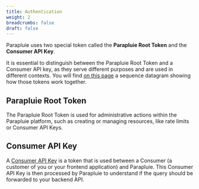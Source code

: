 ```yaml
---
title: Authentication
weight: 2
breadcrumbs: false
draft: false
---
```


Parapluie uses two special token called the **Parapluie Root Token** and the **Consumer API Key**.

It is essential to distinguish between the Parapluie Root Token and a Consumer API key, as they serve different purposes and are used in different contexts. You will find [on this page](/parapluie/how-it-works) a sequence datagram showing how those tokens work together.

## Parapluie Root Token

The Parapluie Root Token is used for administrative actions within the Parapluie platform, such as creating or managing resources, like rate limits or Consumer API Keys.

## Consumer API Key

A [Consumer API Key](/parapluie/features/consumer-api-key) is a token that is used between a Consumer (a customer of you or your frontend application) and Parapluie. This Consumer API Key is then processed by Parapluie to understand if the query should be forwarded to your backend API.